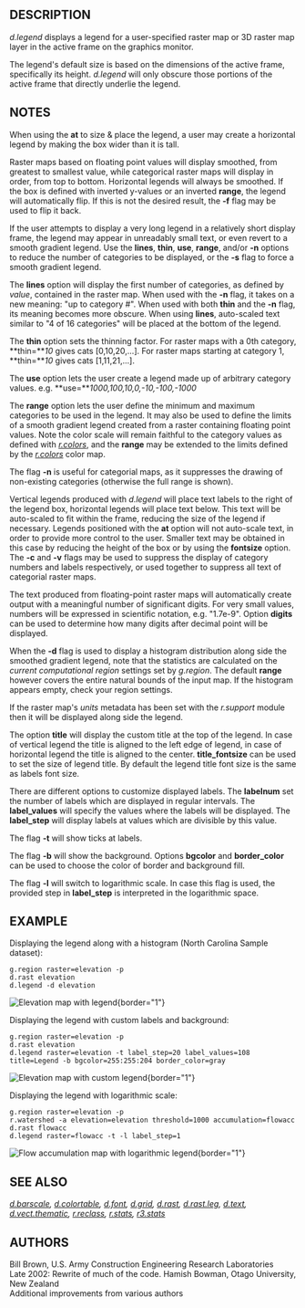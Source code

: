 ## DESCRIPTION

*d.legend* displays a legend for a user-specified raster map or 3D
raster map layer in the active frame on the graphics monitor.

The legend\'s default size is based on the dimensions of the active
frame, specifically its height. *d.legend* will only obscure those
portions of the active frame that directly underlie the legend.

## NOTES

When using the **at** to size & place the legend, a user may create a
horizontal legend by making the box wider than it is tall.

Raster maps based on floating point values will display smoothed, from
greatest to smallest value, while categorical raster maps will display
in order, from top to bottom. Horizontal legends will always be
smoothed. If the box is defined with inverted y-values or an inverted
**range**, the legend will automatically flip. If this is not the
desired result, the **-f** flag may be used to flip it back.

If the user attempts to display a very long legend in a relatively short
display frame, the legend may appear in unreadably small text, or even
revert to a smooth gradient legend. Use the **lines**, **thin**,
**use**, **range**, and/or **-n** options to reduce the number of
categories to be displayed, or the **-s** flag to force a smooth
gradient legend.

The **lines** option will display the first number of categories, as
defined by *value*, contained in the raster map. When used with the
**-n** flag, it takes on a new meaning: \"up to category #\". When used
with both **thin** and the **-n** flag, its meaning becomes more
obscure. When using **lines**, auto-scaled text similar to \"4 of 16
categories\" will be placed at the bottom of the legend.

The **thin** option sets the thinning factor. For raster maps with a 0th
category, **thin=***10* gives cats \[0,10,20,\...\]. For raster maps
starting at category 1, **thin=***10* gives cats \[1,11,21,\...\].

The **use** option lets the user create a legend made up of arbitrary
category values. e.g. **use=***1000,100,10,0,-10,-100,-1000*

The **range** option lets the user define the minimum and maximum
categories to be used in the legend. It may also be used to define the
limits of a smooth gradient legend created from a raster containing
floating point values. Note the color scale will remain faithful to the
category values as defined with *[r.colors](r.colors.html)*, and the
**range** may be extended to the limits defined by the
*[r.colors](r.colors.html)* color map.

The flag **-n** is useful for categorial maps, as it suppresses the
drawing of non-existing categories (otherwise the full range is shown).

Vertical legends produced with *d.legend* will place text labels to the
right of the legend box, horizontal legends will place text below. This
text will be auto-scaled to fit within the frame, reducing the size of
the legend if necessary. Legends positioned with the **at** option will
not auto-scale text, in order to provide more control to the user.
Smaller text may be obtained in this case by reducing the height of the
box or by using the **fontsize** option. The **-c** and **-v** flags may
be used to suppress the display of category numbers and labels
respectively, or used together to suppress all text of categorial raster
maps.

The text produced from floating-point raster maps will automatically
create output with a meaningful number of significant digits. For very
small values, numbers will be expressed in scientific notation,
e.g. \"1.7e-9\". Option **digits** can be used to determine how many
digits after decimal point will be displayed.

When the **-d** flag is used to display a histogram distribution along
side the smoothed gradient legend, note that the statistics are
calculated on the *current computational region* settings set by
*g.region*. The default **range** however covers the entire natural
bounds of the input map. If the histogram appears empty, check your
region settings.

If the raster map\'s *units* metadata has been set with the *r.support*
module then it will be displayed along side the legend.

The option **title** will display the custom title at the top of the
legend. In case of vertical legend the title is aligned to the left edge
of legend, in case of horizontal legend the title is aligned to the
center. **title_fontsize** can be used to set the size of legend title.
By default the legend title font size is the same as labels font size.

There are different options to customize displayed labels. The
**labelnum** set the number of labels which are displayed in regular
intervals. The **label_values** will specify the values where the labels
will be displayed. The **label_step** will display labels at values
which are divisible by this value.

The flag **-t** will show ticks at labels.

The flag **-b** will show the background. Options **bgcolor** and
**border_color** can be used to choose the color of border and
background fill.

The flag **-l** will switch to logarithmic scale. In case this flag is
used, the provided step in **label_step** is interpreted in the
logarithmic space.

## EXAMPLE

Displaying the legend along with a histogram (North Carolina Sample
dataset):

```
g.region raster=elevation -p
d.rast elevation
d.legend -d elevation
```

![Elevation map with legend](d_legend.png){border="1"}

Displaying the legend with custom labels and background:

```
g.region raster=elevation -p
d.rast elevation
d.legend raster=elevation -t label_step=20 label_values=108 title=Legend -b bgcolor=255:255:204 border_color=gray
```

![Elevation map with custom
legend](d_legend_custom_labels_and_background.png){border="1"}

Displaying the legend with logarithmic scale:

```
g.region raster=elevation -p
r.watershed -a elevation=elevation threshold=1000 accumulation=flowacc
d.rast flowacc
d.legend raster=flowacc -t -l label_step=1
```

![Flow accumulation map with logarithmic
legend](d_legend_logarithmic.png){border="1"}

## SEE ALSO

*[d.barscale](d.barscale.html), [d.colortable](d.colortable.html),
[d.font](d.font.html), [d.grid](d.grid.html), [d.rast](d.rast.html),
[d.rast.leg](d.rast.leg.html), [d.text](d.text.html),
[d.vect.thematic](d.vect.thematic.html), [r.reclass](r.reclass.html),
[r.stats](r.stats.html), [r3.stats](r3.stats.html)*

## AUTHORS

Bill Brown, U.S. Army Construction Engineering Research Laboratories\
Late 2002: Rewrite of much of the code. Hamish Bowman, Otago University,
New Zealand\
Additional improvements from various authors
